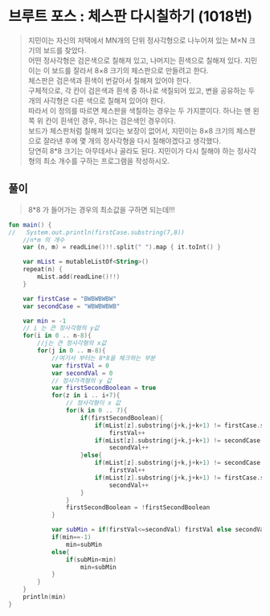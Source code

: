 # 브루트 포스 : 체스판 다시칠하기 (1018번)
> 지민이는 자신의 저택에서 MN개의 단위 정사각형으로 나누어져 있는 M×N 크기의 보드를 찾았다.   
> 어떤 정사각형은 검은색으로 칠해져 있고, 나머지는 흰색으로 칠해져 있다. 지민이는 이 보드를 잘라서 8×8 크기의 체스판으로 만들려고 한다.   
> 체스판은 검은색과 흰색이 번갈아서 칠해져 있어야 한다.   
> 구체적으로, 각 칸이 검은색과 흰색 중 하나로 색칠되어 있고, 변을 공유하는 두 개의 사각형은 다른 색으로 칠해져 있어야 한다.   
> 따라서 이 정의를 따르면 체스판을 색칠하는 경우는 두 가지뿐이다. 하나는 맨 왼쪽 위 칸이 흰색인 경우, 하나는 검은색인 경우이다.   
> 보드가 체스판처럼 칠해져 있다는 보장이 없어서, 지민이는 8×8 크기의 체스판으로 잘라낸 후에 몇 개의 정사각형을 다시 칠해야겠다고 생각했다.   
> 당연히 8*8 크기는 아무데서나 골라도 된다. 지민이가 다시 칠해야 하는 정사각형의 최소 개수를 구하는 프로그램을 작성하시오.

## 풀이
> 8*8 가 들어가는 경우의 최소값을 구하면 되는데!!!
```kotlin
fun main() {
//   System.out.println(firstCase.substring(7,8))
    //n*m 의 개수
    var (n, m) = readLine()!!.split(" ").map { it.toInt() }

    var mList = mutableListOf<String>()
    repeat(n) {
        mList.add(readLine()!!)
    }

    var firstCase = "BWBWBWBW"
    var secondCase = "WBWBWBWB"

    var min = -1
    // i 는 큰 정사각형의 y값
    for(i in 0 .. n-8){
        //j는 큰 정사각형의 x값
        for(j in 0 .. m-8){
            //여기서 부터는 8*8을 체크하는 부분
            var firstVal = 0
            var secondVal = 0
            // 정사가격형의 y 값
            var firstSecondBoolean = true
            for(z in i .. i+7){
                // 정사각형이 x 값
                for(k in 0 .. 7){
                    if(firstSecondBoolean){
                        if(mList[z].substring(j+k,j+k+1) != firstCase.substring(k,k+1))
                            firstVal++
                        if(mList[z].substring(j+k,j+k+1) != secondCase.substring(k,k+1))
                            secondVal++
                    }else{
                        if(mList[z].substring(j+k,j+k+1) != secondCase.substring(k,k+1))
                            firstVal++
                        if(mList[z].substring(j+k,j+k+1) != firstCase.substring(k,k+1))
                            secondVal++
                    }
                }
                firstSecondBoolean = !firstSecondBoolean
            }

            var subMin = if(firstVal<=secondVal) firstVal else secondVal
            if(min==-1)
                min=subMin
            else{
                if(subMin<min)
                    min=subMin
            }
        }
    }
    println(min)
}
```
